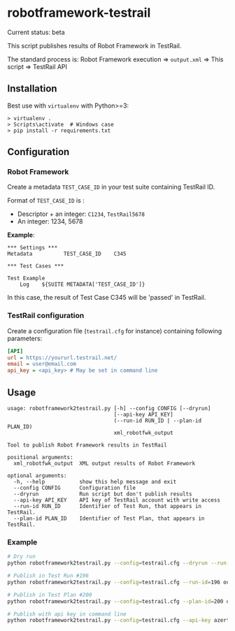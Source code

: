 robotframework-testrail
=======================

Current status: beta

This script publishes results of Robot Framework in TestRail.

The standard process is:
Robot Framework execution => `output.xml` => This script => TestRail API


Installation
------------

Best use with `virtualenv` with Python>=3:
    
    > virtualenv .
    > Scripts\activate  # Windows case
    > pip install -r requirements.txt


Configuration
-------------

### Robot Framework

Create a metadata `TEST_CASE_ID` in your test suite containing TestRail ID.

Format of `TEST_CASE_ID` is :
* Descriptor + an integer: `C1234`, `TestRail5678`
* An integer: 1234, 5678

**Example**:
```robotframework
*** Settings ***
Metadata          TEST_CASE_ID    C345

*** Test Cases ***

Test Example
    Log    ${SUITE METADATA['TEST_CASE_ID']}
```

In this case, the result of Test Case C345 will be 'passed' in TestRail.

### TestRail configuration

Create a configuration file (`testrail.cfg` for instance) containing following parameters:

```ini
[API]
url = https://yoururl.testrail.net/
email = user@email.com
api_key = <api_key> # May be set in command line
```

Usage
-----

```
usage: robotframework2testrail.py [-h] --config CONFIG [--dryrun]
                                  [--api-key API_KEY]
                                  (--run-id RUN_ID | --plan-id PLAN_ID)
                                  xml_robotfwk_output

Tool to publish Robot Framework results in TestRail

positional arguments:
  xml_robotfwk_output  XML output results of Robot Framework

optional arguments:
  -h, --help           show this help message and exit
  --config CONFIG      Configuration file
  --dryrun             Run script but don't publish results
  --api-key API_KEY    API key of TestRail account with write access
  --run-id RUN_ID      Identifier of Test Run, that appears in TestRail.
  --plan-id PLAN_ID    Identifier of Test Plan, that appears in TestRail.
```

### Example

```bash
# Dry run
python robotframework2testrail.py --config=testrail.cfg --dryrun --run-id=196 output.xml

# Publish in Test Run #196
python robotframework2testrail.py --config=testrail.cfg --run-id=196 output.xml

# Publish in Test Plan #200
python robotframework2testrail.py --config=testrail.cfg --plan-id=200 output.xml

# Publish with api key in command line
python robotframework2testrail.py --config=testrail.cfg --api-key azertyazertyqsdfqsdf --plan-id=200 output.xml
```
